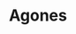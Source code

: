 ---
codehost: https://github.com/googleforgames/agones
logohandle: agonesdev
sort: agones
title: Agones
twitter: https://x.com/agonesdev
website: https://agones.dev/site/
---